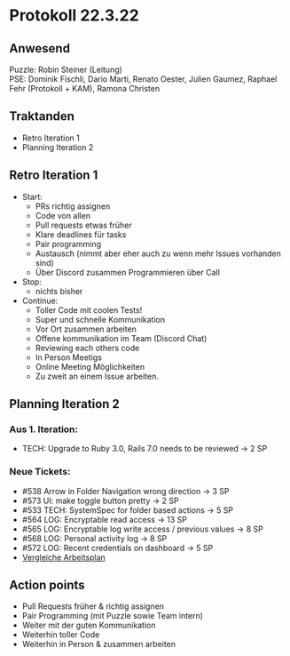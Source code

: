 # Protokoll 22.3.22

## Anwesend
Puzzle: Robin Steiner (Leitung)\
PSE: Dominik Fischli, Dario Marti, Renato Oester, Julien Gaumez, Raphael Fehr (Protokoll + KAM), Ramona Christen

## Traktanden
* Retro Iteration 1
* Planning Iteration 2

## Retro Iteration 1
* Start:
  * PRs richtig assignen 
  * Code von allen 
  * Pull requests etwas früher 
  * Klare deadlines für tasks
  * Pair programming 
  * Austausch (nimmt aber eher auch zu wenn mehr Issues vorhanden sind) 
  * Über Discord zusammen Programmieren über Call 
* Stop:
  * nichts bisher 
* Continue:  
  * Toller Code mit coolen Tests!
  * Super und schnelle Kommunikation
  * Vor Ort zusammen arbeiten 
  * Offene kommunikation im Team (Discord Chat)
  * Reviewing each others code 
  * In Person Meetigs
  * Online Meeting Möglichkeiten
  * Zu zweit an einem Issue arbeiten.
 
## Planning Iteration 2
### Aus 1. Iteration:
* TECH: Upgrade to Ruby 3.0, Rails 7.0 needs to be reviewed -> 2 SP
### Neue Tickets:
* #538 Arrow in Folder Navigation wrong direction -> 3 SP
* #573 UI: make toggle button pretty -> 2 SP
* #533 TECH: SystemSpec for folder based actions -> 5 SP
* #564 LOG: Encryptable read access -> 13 SP
* #565 LOG: Encryptable log write access / previous values -> 8 SP
* #568 LOG: Personal activity log -> 8 SP
* #572 LOG: Recent credentials on dashboard -> 5 SP
* [Vergleiche Arbeitsplan](https://github.com/RamonaChristen/PSE-Documents/blob/main/Arbeitsplan.md)


## Action points
* Pull Requests früher & richtig assignen
* Pair Programming (mit Puzzle sowie Team intern)
* Weiter mit der guten Kommunikation
* Weiterhin toller Code
* Weiterhin in Person & zusammen arbeiten

